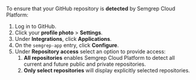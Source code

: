 To ensure that your GitHub repository is **detected** by Semgrep Cloud Platform:

1. Log in to GitHub.
2. Click your **profile photo** > **Settings**.
3. Under **Integrations**, click **Applications**.
3. On the `semgrep-app` entry, click **Configure**.
4. Under **Repository access** select an option to provide access:
    1. **All repositories** enables Semgrep Cloud Platform to detect all current and future public and private repositories.
    2. **Only select repositories** will display explicitly selected repositories.
